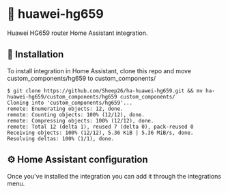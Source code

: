 # 📶  huawei-hg659
Huawei HG659 router Home Assistant integration.

## 🔌  Installation
To install integration in Home Assistant, clone this repo and move custom_components/hg659 to custom_components/

```console
$ git clone https://github.com/Sheep26/ha-huawei-hg659.git && mv ha-huawei-hg659/custom_components/hg659 custom_components/
Cloning into 'custom_components/hg659'...
remote: Enumerating objects: 12, done.
remote: Counting objects: 100% (12/12), done.
remote: Compressing objects: 100% (12/12), done.
remote: Total 12 (delta 1), reused 7 (delta 0), pack-reused 0
Receiving objects: 100% (12/12), 5.36 KiB | 5.36 MiB/s, done.
Resolving deltas: 100% (1/1), done.
```

## ⚙️  Home Assistant configuration

Once you've installed the integration you can add it through the integrations menu.